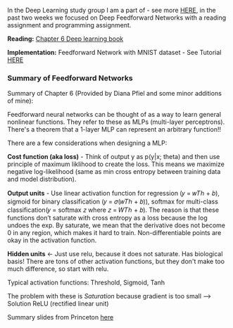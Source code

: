 
In the Deep Learning study group I am a part of - see more [HERE](http://dianapfeil.com/machine%20learning/2017/02/19/deep-learning-reading-group/), in the past two weeks we focused on Deep Feedforward Networks with a reading assignment and programming assignment.

**Reading:** [Chapter 6 Deep learning book](http://www.deeplearningbook.org/contents/mlp.html)

**Implementation:** Feedforward Network with MNIST dataset - See Tutorial [HERE](https://github.com/adrifloresm/TensorFlow/blob/master/Feedforward%20Networks/MLP_MNIST.md)

### Summary of Feedforward Networks

Summary of Chapter 6 (Provided by Diana Pfiel and some minor additions of mine):

Feedforward neural networks can be thought of as a way to learn general nonlinear functions. 
They refer to these as MLPs (multi-layer perceptrons). There's a theorem that a 1-layer MLP can represent an arbitrary function!!

There are a few considerations when designing a MLP:

**Cost function (aka loss)** - Think of output y as p(y|x; theta) and then use principle of maximum liklihood to create the loss.
This means we maximize negative log-likelihood (same as min cross entropy between training data and model distribution).
                                               
**Output units** - Use linear activation function for regression (𝑦 = 𝑤𝑇ℎ + 𝑏), sigmoid for binary classification (𝑦 = 𝜎(𝑤𝑇ℎ + 𝑏)),
softmax for multi-class classification(𝑦 = softmax 𝑧 where 𝑧 = 𝑊𝑇ℎ + 𝑏).
The reason is that these functions don’t saturate with cross entropy as a loss because the log undoes the exp.
By saturate, we mean that the derivative does not become 0 in any region, which makes it hard to train.
Non-differentiable points are okay in the activation function.

**Hidden units** <- Just use relu, because it does not saturate. Has biological basis! 
There are tons of other activation functions, but they don't make too much difference, so start with relu.

Typical  activation functions: Threshold, Sigmoid, Tanh

The problem with these is *Saturation* because gradient is too small --> Solution ReLU (rectified linear unit)

Summary slides from Princeton [here](https://www.cs.princeton.edu/courses/archive/spring16/cos495/slides/DL_lecture1_feedforward.pdf)

                                                      
                                                      
